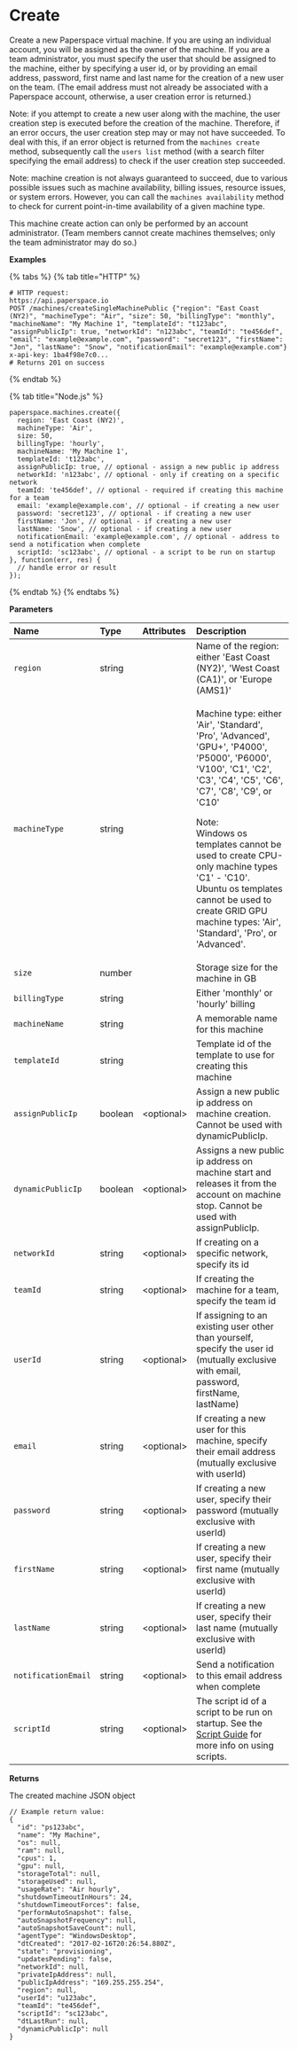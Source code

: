 # Create

Create a new Paperspace virtual machine. If you are using an individual account, you will be assigned as the owner of the machine. If you are a team administrator, you must specify the user that should be assigned to the machine, either by specifying a user id, or by providing an email address, password, first name and last name for the creation of a new user on the team. \(The email address must not already be associated with a Paperspace account, otherwise, a user creation error is returned.\)

Note: if you attempt to create a new user along with the machine, the user creation step is executed before the creation of the machine. Therefore, if an error occurs, the user creation step may or may not have succeeded. To deal with this, if an error object is returned from the `machines create` method, subsequently call the `users list` method \(with a search filter specifying the email address\) to check if the user creation step succeeded.

Note: machine creation is not always guaranteed to succeed, due to various possible issues such as machine availability, billing issues, resource issues, or system errors. However, you can call the `machines availability` method to check for current point-in-time availability of a given machine type.

This machine create action can only be performed by an account administrator. \(Team members cannot create machines themselves; only the team administrator may do so.\)

**Examples**

{% tabs %}
{% tab title="HTTP" %}
```text
# HTTP request:
https://api.paperspace.io
POST /machines/createSingleMachinePublic {"region": "East Coast (NY2)", "machineType": "Air", "size": 50, "billingType": "monthly", "machineName": "My Machine 1", "templateId": "t123abc", "assignPublicIp": true, "networkId": "n123abc", "teamId": "te456def", "email": "example@example.com", "password": "secret123", "firstName": "Jon", "lastName": "Snow", "notificationEmail": "example@example.com"}
x-api-key: 1ba4f98e7c0...
# Returns 201 on success
```
{% endtab %}

{% tab title="Node.js" %}
```text
paperspace.machines.create({
  region: 'East Coast (NY2)',
  machineType: 'Air',
  size: 50,
  billingType: 'hourly',
  machineName: 'My Machine 1',
  templateId: 't123abc',
  assignPublicIp: true, // optional - assign a new public ip address
  networkId: 'n123abc', // optional - only if creating on a specific network
  teamId: 'te456def', // optional - required if creating this machine for a team
  email: 'example@example.com', // optional - if creating a new user
  password: 'secret123', // optional - if creating a new user
  firstName: 'Jon', // optional - if creating a new user
  lastName: 'Snow', // optional - if creating a new user
  notificationEmail: 'example@example.com', // optional - address to send a notification when complete
  scriptId: 'sc123abc', // optional - a script to be run on startup
}, function(err, res) {
  // handle error or result
});
```
{% endtab %}
{% endtabs %}

**Parameters**

<table>
  <thead>
    <tr>
      <th style="text-align:left">Name</th>
      <th style="text-align:left">Type</th>
      <th style="text-align:left">Attributes</th>
      <th style="text-align:left">Description</th>
    </tr>
  </thead>
  <tbody>
    <tr>
      <td style="text-align:left"><code>region</code>
      </td>
      <td style="text-align:left">string</td>
      <td style="text-align:left"></td>
      <td style="text-align:left">Name of the region: either &apos;East Coast (NY2)&apos;, &apos;West Coast
        (CA1)&apos;, or &apos;Europe (AMS1)&apos;</td>
    </tr>
    <tr>
      <td style="text-align:left"><code>machineType</code>
      </td>
      <td style="text-align:left">string</td>
      <td style="text-align:left"></td>
      <td style="text-align:left">
        <p>Machine type: either &apos;Air&apos;, &apos;Standard&apos;, &apos;Pro&apos;,
          &apos;Advanced&apos;, &apos;GPU+&apos;, &apos;P4000&apos;, &apos;P5000&apos;,
          &apos;P6000&apos;, &apos;V100&apos;, &apos;C1&apos;, &apos;C2&apos;, &apos;C3&apos;,
          &apos;C4&apos;, &apos;C5&apos;, &apos;C6&apos;, &apos;C7&apos;, &apos;C8&apos;,
          &apos;C9&apos;, or &apos;C10&apos;</p>
        <p>Note:
          <br />Windows os templates cannot be used to create CPU-only machine types &apos;C1&apos;
          - &apos;C10&apos;.
          <br />Ubuntu os templates cannot be used to create GRID GPU machine types: &apos;Air&apos;,
          &apos;Standard&apos;, &apos;Pro&apos;, or &apos;Advanced&apos;.</p>
      </td>
    </tr>
    <tr>
      <td style="text-align:left"><code>size</code>
      </td>
      <td style="text-align:left">number</td>
      <td style="text-align:left"></td>
      <td style="text-align:left">Storage size for the machine in GB</td>
    </tr>
    <tr>
      <td style="text-align:left"><code>billingType</code>
      </td>
      <td style="text-align:left">string</td>
      <td style="text-align:left"></td>
      <td style="text-align:left">Either &apos;monthly&apos; or &apos;hourly&apos; billing</td>
    </tr>
    <tr>
      <td style="text-align:left"><code>machineName</code>
      </td>
      <td style="text-align:left">string</td>
      <td style="text-align:left"></td>
      <td style="text-align:left">A memorable name for this machine</td>
    </tr>
    <tr>
      <td style="text-align:left"><code>templateId</code>
      </td>
      <td style="text-align:left">string</td>
      <td style="text-align:left"></td>
      <td style="text-align:left">Template id of the template to use for creating this machine</td>
    </tr>
    <tr>
      <td style="text-align:left"><code>assignPublicIp</code>
      </td>
      <td style="text-align:left">boolean</td>
      <td style="text-align:left">&lt;optional&gt;
        <br />
      </td>
      <td style="text-align:left">Assign a new public ip address on machine creation. Cannot be used with
        dynamicPublicIp.</td>
    </tr>
    <tr>
      <td style="text-align:left"><code>dynamicPublicIp</code>
      </td>
      <td style="text-align:left">boolean</td>
      <td style="text-align:left">&lt;optional&gt;
        <br />
      </td>
      <td style="text-align:left">Assigns a new public ip address on machine start and releases it from
        the account on machine stop. Cannot be used with assignPublicIp.</td>
    </tr>
    <tr>
      <td style="text-align:left"><code>networkId</code>
      </td>
      <td style="text-align:left">string</td>
      <td style="text-align:left">&lt;optional&gt;
        <br />
      </td>
      <td style="text-align:left">If creating on a specific network, specify its id</td>
    </tr>
    <tr>
      <td style="text-align:left"><code>teamId</code>
      </td>
      <td style="text-align:left">string</td>
      <td style="text-align:left">&lt;optional&gt;
        <br />
      </td>
      <td style="text-align:left">If creating the machine for a team, specify the team id</td>
    </tr>
    <tr>
      <td style="text-align:left"><code>userId</code>
      </td>
      <td style="text-align:left">string</td>
      <td style="text-align:left">&lt;optional&gt;
        <br />
      </td>
      <td style="text-align:left">If assigning to an existing user other than yourself, specify the user
        id (mutually exclusive with email, password, firstName, lastName)</td>
    </tr>
    <tr>
      <td style="text-align:left"><code>email</code>
      </td>
      <td style="text-align:left">string</td>
      <td style="text-align:left">&lt;optional&gt;
        <br />
      </td>
      <td style="text-align:left">If creating a new user for this machine, specify their email address (mutually
        exclusive with userId)</td>
    </tr>
    <tr>
      <td style="text-align:left"><code>password</code>
      </td>
      <td style="text-align:left">string</td>
      <td style="text-align:left">&lt;optional&gt;
        <br />
      </td>
      <td style="text-align:left">If creating a new user, specify their password (mutually exclusive with
        userId)</td>
    </tr>
    <tr>
      <td style="text-align:left"><code>firstName</code>
      </td>
      <td style="text-align:left">string</td>
      <td style="text-align:left">&lt;optional&gt;
        <br />
      </td>
      <td style="text-align:left">If creating a new user, specify their first name (mutually exclusive with
        userId)</td>
    </tr>
    <tr>
      <td style="text-align:left"><code>lastName</code>
      </td>
      <td style="text-align:left">string</td>
      <td style="text-align:left">&lt;optional&gt;
        <br />
      </td>
      <td style="text-align:left">If creating a new user, specify their last name (mutually exclusive with
        userId)</td>
    </tr>
    <tr>
      <td style="text-align:left"><code>notificationEmail</code>
      </td>
      <td style="text-align:left">string</td>
      <td style="text-align:left">&lt;optional&gt;
        <br />
      </td>
      <td style="text-align:left">Send a notification to this email address when complete</td>
    </tr>
    <tr>
      <td style="text-align:left"><code>scriptId</code>
      </td>
      <td style="text-align:left">string</td>
      <td style="text-align:left">&lt;optional&gt;
        <br />
      </td>
      <td style="text-align:left">The script id of a script to be run on startup. See the <a href="https://paperspace.github.io/paperspace-node/scripts.md">Script Guide</a> for
        more info on using scripts.</td>
    </tr>
  </tbody>
</table>

**Returns**

The created machine JSON object

```text
// Example return value:
{
  "id": "ps123abc",
  "name": "My Machine",
  "os": null,
  "ram": null,
  "cpus": 1,
  "gpu": null,
  "storageTotal": null,
  "storageUsed": null,
  "usageRate": "Air hourly",
  "shutdownTimeoutInHours": 24,
  "shutdownTimeoutForces": false,
  "performAutoSnapshot": false,
  "autoSnapshotFrequency": null,
  "autoSnapshotSaveCount": null,
  "agentType": "WindowsDesktop",
  "dtCreated": "2017-02-16T20:26:54.880Z",
  "state": "provisioning",
  "updatesPending": false,
  "networkId": null,
  "privateIpAddress": null,
  "publicIpAddress": "169.255.255.254",
  "region": null,
  "userId": "u123abc",
  "teamId": "te456def",
  "scriptId": "sc123abc",
  "dtLastRun": null,
  "dynamicPublicIp": null
}
```

